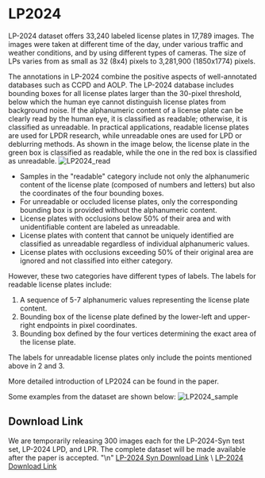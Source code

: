 # LP2024

LP-2024 dataset offers 33,240 labeled license plates in 17,789 images. The images were taken at different time of the day, under various traffic and weather conditions, and by using different types of cameras. The size of LPs varies from as small as 32 (8x4) pixels to 3,281,900 (1850x1774) pixels.

The annotations in LP-2024 combine the positive aspects of well-annotated databases such as CCPD and AOLP. The LP-2024 database includes bounding boxes for all license plates larger than the 30-pixel threshold, below which the human eye cannot distinguish license plates from background noise. If the alphanumeric content of a license plate can be clearly read by the human eye, it is classified as readable; otherwise, it is classified as unreadable. In practical applications, readable license plates are used for LPDR research, while unreadable ones are used for LPD or deblurring methods. As shown in the image below, the license plate in the green box is classified as readable, while the one in the red box is classified as unreadable.
![LP2024_read](https://github.com/LP32343738/LP2024/assets/162530571/916098bf-783f-44fe-87cd-c4a7a1acf8e4)


- Samples in the "readable" category include not only the alphanumeric content of the license plate (composed of numbers and letters) but also the coordinates of the four bounding boxes.
- For unreadable or occluded license plates, only the corresponding bounding box is provided without the alphanumeric content.
- License plates with occlusions below 50% of their area and with unidentifiable content are labeled as unreadable.
- License plates with content that cannot be uniquely identified are classified as unreadable regardless of individual alphanumeric values.
- License plates with occlusions exceeding 50% of their original area are ignored and not classified into either category.

However, these two categories have different types of labels. The labels for readable license plates include:

1. A sequence of 5-7 alphanumeric values representing the license plate content.
2. Bounding box of the license plate defined by the lower-left and upper-right endpoints in pixel coordinates.
3. Bounding box defined by the four vertices determining the exact area of the license plate.

The labels for unreadable license plates only include the points mentioned above in 2 and 3.


More detailed introduction of LP2024 can be found in the paper.

Some examples from the dataset are shown below:
![LP2024_sample](https://github.com/LP32343738/LP2024/assets/162530571/ac2a3fc2-d3e0-439e-b2dc-5708dcf3f975)


Download Link
-
We are temporarily releasing 300 images each for the LP-2024-Syn test set, LP-2024 LPD, and LPR. The complete dataset will be made available after the paper is accepted.
"\n"
[LP-2024 Syn Download Link](https://drive.google.com/file/d/1NjzTVPxhejzuHmmOhE2LBIqi26qWhP1H/view?usp=sharing)
\\
[LP-2024 Download Link](https://drive.google.com/file/d/1ZmW0wFJZnvLamzdFMKWf8kiDqvlUGVGn/view?usp=sharing)

